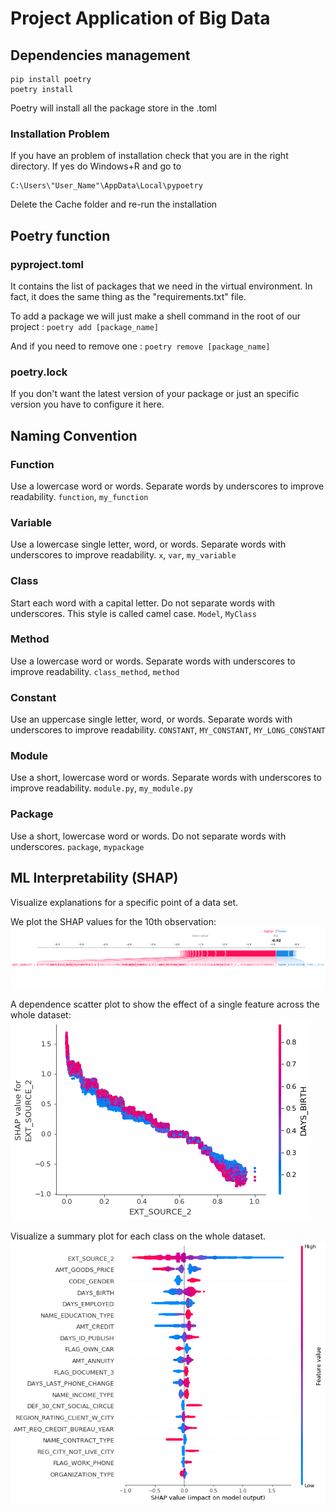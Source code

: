 # Project Application of Big Data

## Dependencies management

	pip install poetry
	poetry install
	
Poetry will install all the package store in the .toml
### Installation Problem
If you have an problem of installation check that you are in the right directory. If yes do Windows+R and go to 

	C:\Users\"User_Name"\AppData\Local\pypoetry

Delete the Cache folder and re-run the installation

## Poetry function
### pyproject.toml
It contains the list of packages that we need in the virtual environment. 
In fact, it does the same thing as the "requirements.txt" file.

To add a package we will just make a shell command in the root of our project :
	`poetry add [package_name]`
	
And if you need to remove one :
	`poetry remove [package_name]`
### poetry.lock
If you don't want the latest version of your package or just an specific version you have to configure it here.

## 



## Naming Convention
### Function
Use a lowercase word or words. Separate words by underscores to improve readability.
`function`,  `my_function`

###  Variable
Use a lowercase single letter, word, or words. Separate words with underscores to improve readability.
`x`,  `var`,  `my_variable`

### Class
Start each word with a capital letter. Do not separate words with underscores. This style is called camel case.
`Model`,  `MyClass`

### Method
Use a lowercase word or words. Separate words with underscores to improve readability.
`class_method`,  `method`

### Constant
Use an uppercase single letter, word, or words. Separate words with underscores to improve readability.
`CONSTANT`,  `MY_CONSTANT`,  `MY_LONG_CONSTANT`

### Module

Use a short, lowercase word or words. Separate words with underscores to improve readability.
`module.py`,  `my_module.py`

### Package

Use a short, lowercase word or words. Do not separate words with underscores.
`package`,  `mypackage`

## ML Interpretability (SHAP)
Visualize explanations for a specific point of a data set.

We plot the SHAP values for the 10th observation:
<img src="https://github.com/KBL411/Project_AppBigData/blob/main/force_plot.png" />

A dependence scatter plot to show the effect of a single feature across the whole dataset:
<img src="https://github.com/KBL411/Project_AppBigData/blob/main/dependence_plot.png" />

Visualize a summary plot for each class on the whole dataset.
<img src="https://github.com/KBL411/Project_AppBigData/blob/main/summary_plot%20.png" />


